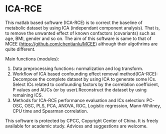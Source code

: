 # ICA-RCE
This matlab based software (ICA-RCE) is to correct the baseline of metabolic dataset by using ICA (independant component analysis). That is, to remove the unwanted effect of known confactors (covariants) such as age, BMI, gender and so on. The aim of this software is same to that of MCEE (https://github.com/chentianlu/MCEE) although their algothrims are quite different. 

Main functions (modules):
1) Data preprocessing functions: normalization and log transform. 
2) Workflow of ICA based confounding effect removal method(ICA-RCE): Decompose the complete dataset by using ICA to generate some ICs. Select ICs related to confounding factors by the correlation coefficient, P values and AUCs (or by user).Reconstruct the dataset by using remaining ICS.
3) Methods for ICA-RCE performance evaluation and ICs selection: PC-OSC, OSC, PLS, PCA, ANOVA, ROC, Logistic regression, Mann-Whitney, CPU time and Spearman correlation. 

This software is protected by CPCC, Copyright Center of China.
It is freely available for academic study. Advices and suggestions are welcome.
